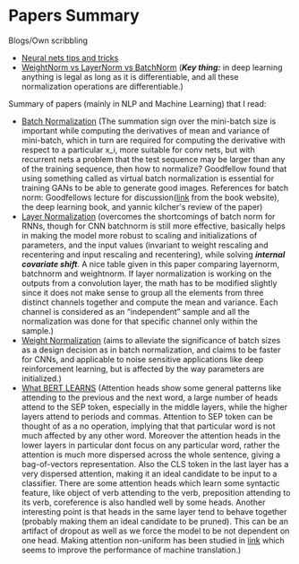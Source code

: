 # Papers Summary
Blogs/Own scribbling
* [Neural nets tips and tricks](https://github.com/manas1iitr/PapersSummary/blob/master/NeuralNetsTipsAndTricks)
* [WeightNorm vs LayerNorm vs BatchNorm](https://mlexplained.com/2018/01/13/weight-normalization-and-layer-normalization-explained-normalization-in-deep-learning-part-2/) (***Key thing:*** in deep learning anything is legal as long as it is differentiable, and all these normalization operations are differentiable.)

Summary of papers (mainly in NLP and Machine Learning) that I read:

* [Batch Normalization](https://github.com/manas1iitr/PapersSummary/blob/master/BatchNorm.pdf) (The summation sign over the mini-batch size is important while computing the derivatives of mean and variance of mini-batch, which in turn are required for computing the derivative with respect to a particular x_i, more suitable for conv nets, but with recurrent nets a problem that the test sequence may be larger than any of the training sequence, then how to normalize? Goodfellow found that using something called as virtual batch normalization is essential for training GANs to be able to generate good images. References for batch norm: Goodfellows lecture for discussion([link](https://www.youtube.com/watch?v=Xogn6veSyxA) from the book website), the deep learning book, and yannic kilcher's review of the paper)
* [Layer Normalization](https://github.com/manas1iitr/PapersSummary/blob/master/LayerNormalization.pdf) (overcomes the shortcomings of batch norm for RNNs, though for CNN batchnorm is still more effective, basically helps in making the model more robust to scaling and initializations of parameters, and the input values (invariant to weight rescaling and recentering and input rescaling and recentering), while solving ***internal covariate shift***. A nice table given in this paper comparing layernorm, batchnorm and weightnorm. If layer normalization is working on the outputs from a convolution layer, the math has to be modified slightly since it does not make sense to group all the elements from three distinct channels together and compute the mean and variance. Each channel is considered as an “independent” sample and all the normalization was done for that specific channel only within the sample.)
* [Weight Normalization](https://github.com/manas1iitr/PapersSummary/blob/master/WeightNormalization.pdf) (aims to alleviate the significance of batch sizes as a design decision as in batch normalization, and claims to be faster for CNNs, and applicable to noise sensitive applications like deep reinforcement learning, but is affected by the way parameters are initialized.)
* [What BERT LEARNS](https://github.com/manas1iitr/PapersSummary/blob/master/CS294BerkeleyPapers/self_supervised_transfer_learning/NLP/bertlearns.pdf) (Attention heads show some general patterns like attending to the previous and the next word, a large number of heads attend to the SEP token, especially in the middle layers, while the higher layers attend to periods and commas. Attention to SEP token can be thought of as a no operation, implying that that particular word is not much affected by any other word. Moreover the attention heads in the lower layers in particular dont focus on any particular word, rather the attention is much more dispersed across the whole sentence, giving a bag-of-vectors representation. Also the CLS token in the last layer has a very dispersed attention, making it an ideal candidate to be input to a classifier. There are some attention heads which learn some syntactic feature, like object of verb attending to the verb, preposition attending to its verb, coreference is also handled well by some heads. Another interesting point is that heads in the same layer tend to behave together (probably making them an ideal candidate to be pruned). This can be an artifact of dropout as well as we force the model to be not dependent on one head. Making attention non-uniform has been studied in [link](https://arxiv.org/pdf/1810.10183.pdf) which seems to improve the performance of machine translation.)

